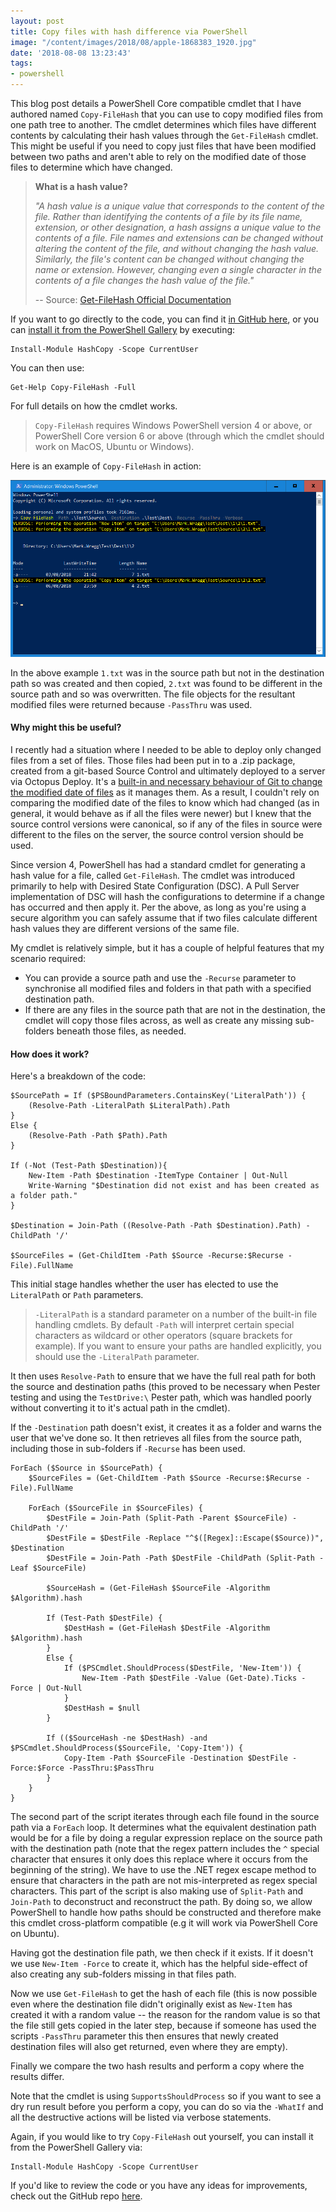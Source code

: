 ```yaml
---
layout: post
title: Copy files with hash difference via PowerShell
image: "/content/images/2018/08/apple-1868383_1920.jpg"
date: '2018-08-08 13:23:43'
tags:
- powershell
---
```


This blog post details a PowerShell Core compatible cmdlet that I have authored named `Copy-FileHash` that you can use to copy modified files from one path tree to another. The cmdlet determines which files have different contents by calculating their hash values through the `Get-FileHash` cmdlet. This might be useful if you need to copy just files that have been modified between two paths and aren't able to rely on the modified date of those files to determine which have changed. 

> **What is a hash value?**
>
> *"A hash value is a unique value that corresponds to the content of the file. Rather than identifying the contents of a file by its file name, extension, or other designation, a hash assigns a unique value to the contents of a file. File names and extensions can be changed without altering the content of the file, and without changing the hash value. Similarly, the file's content can be changed without changing the name or extension. However, changing even a single character in the contents of a file changes the hash value of the file."*
>
> -- Source: [Get-FileHash Official Documentation](https://docs.microsoft.com/en-us/powershell/module/microsoft.powershell.utility/get-filehash?view=powershell-6)

If you want to go directly to the code, you can find it [in GitHub here](https://github.com/markwragg/PowerShell-HashCopy), or you can [install it from the PowerShell Gallery](https://www.powershellgallery.com/packages/HashCopy/) by executing:
```
Install-Module HashCopy -Scope CurrentUser
```
You can then use:
```
Get-Help Copy-FileHash -Full
```
For full details on how the cmdlet works.

> `Copy-FileHash` requires Windows PowerShell version 4 or above, or PowerShell Core version 6 or above (through which the cmdlet should work on MacOS, Ubuntu or Windows). 

Here is an example of `Copy-FileHash` in action:

![Copy-FileHash](/content/images/2018/08/Copy-FileHash-1.png)

In the above example `1.txt` was in the source path but not in the destination path so was created and then copied, `2.txt` was found to be different in the source path and so was overwritten. The file objects for the resultant modified files were returned because `-PassThru` was used.

#### Why might this be useful?

I recently had a situation where I needed to be able to deploy only changed files from a set of files. Those files had been put in to a .zip package, created from a git-based Source Control and ultimately deployed to a server via Octopus Deploy. It's a [built-in and necessary behaviour of Git to change the modified date of files](https://git.wiki.kernel.org/index.php/GitFaq#Why_isn.27t_Git_preserving_modification_time_on_files.3F) as it manages them. As a result, I couldn't rely on comparing the modified date of the files to know which had changed (as in general, it would behave as if all the files were newer) but I knew that the source control versions were canonical, so if any of the files in source were different to the files on the server, the source control version should be used.

Since version 4, PowerShell has had a standard cmdlet for generating a hash value for a file, called `Get-FileHash`. The cmdlet was introduced primarily to help with Desired State Configuration (DSC). A Pull Server implementation of DSC will hash the configurations to determine if a change has occurred and then apply it. Per the above, as long as you're using a secure algorithm you can safely assume that if two files calculate different hash values they are different versions of the same file.

My cmdlet is relatively simple, but it has a couple of helpful features that my scenario required:

- You can provide a source path and use the `-Recurse` parameter to synchronise all modified files and folders in that path with a specified destination path. 
- If there are any files in the source path that are not in the destination, the cmdlet will copy those files across, as well as create any missing sub-folders beneath those files, as needed.

#### How does it work?

Here's a breakdown of the code:

```language-powershell
$SourcePath = If ($PSBoundParameters.ContainsKey('LiteralPath')) {
    (Resolve-Path -LiteralPath $LiteralPath).Path
}
Else {
    (Resolve-Path -Path $Path).Path
}

If (-Not (Test-Path $Destination)){
    New-Item -Path $Destination -ItemType Container | Out-Null
    Write-Warning "$Destination did not exist and has been created as a folder path."
}

$Destination = Join-Path ((Resolve-Path -Path $Destination).Path) -ChildPath '/'

$SourceFiles = (Get-ChildItem -Path $Source -Recurse:$Recurse -File).FullName
```
This initial stage handles whether the user has elected to use the `LiteralPath` or `Path` parameters.

> `-LiteralPath` is a standard parameter on a number of the built-in file handling cmdlets. By default `-Path` will interpret certain special characters as wildcard or other operators (square brackets for example). If you want to ensure your paths are handled explicitly, you should use the `-LiteralPath` parameter.

It then uses `Resolve-Path` to ensure that we have the full real path for both the source and destination paths (this proved to be necessary when Pester testing and using the `TestDrive:\` Pester path, which was handled poorly without converting it to it's actual path in the cmdlet).

If the `-Destination` path doesn't exist, it creates it as a folder and warns the user that we've done so. It then retrieves all files from the source path, including those in sub-folders if `-Recurse` has been used.

```language-powershell
ForEach ($Source in $SourcePath) {
    $SourceFiles = (Get-ChildItem -Path $Source -Recurse:$Recurse -File).FullName

    ForEach ($SourceFile in $SourceFiles) {
        $DestFile = Join-Path (Split-Path -Parent $SourceFile) -ChildPath '/'
        $DestFile = $DestFile -Replace "^$([Regex]::Escape($Source))", $Destination
        $DestFile = Join-Path -Path $DestFile -ChildPath (Split-Path -Leaf $SourceFile)

        $SourceHash = (Get-FileHash $SourceFile -Algorithm $Algorithm).hash

        If (Test-Path $DestFile) {
            $DestHash = (Get-FileHash $DestFile -Algorithm $Algorithm).hash
        }
        Else {
            If ($PSCmdlet.ShouldProcess($DestFile, 'New-Item')) {
                New-Item -Path $DestFile -Value (Get-Date).Ticks -Force | Out-Null
            }
            $DestHash = $null
        }

        If (($SourceHash -ne $DestHash) -and $PSCmdlet.ShouldProcess($SourceFile, 'Copy-Item')) {
            Copy-Item -Path $SourceFile -Destination $DestFile -Force:$Force -PassThru:$PassThru
        }
    }
}
```

The second part of the script iterates through each file found in the source path via a `ForEach` loop. It determines what the equivalent destination path would be for a file by doing a regular expression replace on the source path with the destination path (note that the regex pattern includes the `^` special character that ensures it only does this replace where it occurs from the beginning of the string). We have to use the .NET regex escape method to ensure that characters in the path are not mis-interpreted as regex special characters. This part of the script is also making use of `Split-Path` and `Join-Path` to deconstruct and reconstruct the path. By doing so, we allow PowerShell to handle how paths should be constructed and therefore make this cmdlet cross-platform compatible (e.g it will work via PowerShell Core on Ubuntu).

Having got the destination file path, we then check if it exists. If it doesn't we use `New-Item -Force` to create it, which has the helpful side-effect of also creating any sub-folders missing in that files path.

Now we use `Get-FileHash` to get the hash of each file (this is now possible even where the destination file didn't originally exist as `New-Item` has created it with a random value -- the reason for the random value is so that the file still gets copied in the later step, because if someone has used the scripts `-PassThru` parameter this then ensures that newly created destination files will also get returned, even where they are empty).

Finally we compare the two hash results and perform a copy where the results differ.

Note that the cmdlet is using `SupportsShouldProcess` so if you want to see a dry run result before you perform a copy, you can do so via the `-WhatIf` and all the destructive actions will be listed via verbose statements.

Again, if you would like to try `Copy-FileHash` out yourself, you can install it from the PowerShell Gallery via:
```
Install-Module HashCopy -Scope CurrentUser
```
If you'd like to review the code or you have any ideas for improvements, check out the GitHub repo [here](https://github.com/markwragg/PowerShell-HashCopy).